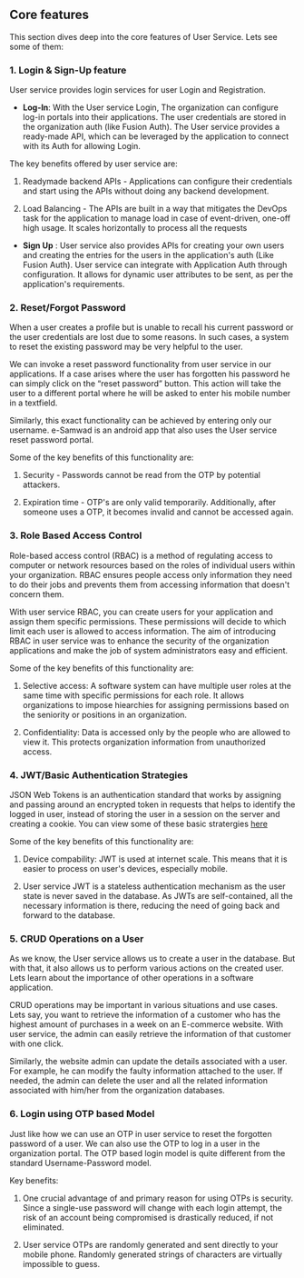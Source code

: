 ## Core features

This section dives deep into the core features of User Service. Lets see some of them:

### 1. Login & Sign-Up feature

User service provides login services for user Login and Registration. 

- **Log-In**: With the User service Login, The organization can configure log-in portals into their  applications. The user credentials are stored in the organization auth (like Fusion Auth). The User service provides a ready-made API, which can be leveraged by the application to connect with its Auth for allowing Login.

The key benefits offered by user service are:

1. Readymade backend APIs - Applications can configure their credentials and start using the APIs without doing any backend development. 

2. Load Balancing - The APIs are built in a way that mitigates the DevOps task for the application to manage load in case of event-driven, one-off high usage. It scales horizontally to process all the requests

- **Sign Up** : User service also provides APIs for creating your own users and creating the entries for the users in the application's auth (Like Fusion Auth). User service can integrate with Application Auth through configuration. It allows for dynamic user attributes to be sent, as per the application's requirements.

### 2. Reset/Forgot Password 

When a user creates a profile but is unable to recall his current password or the user credentials are lost due to some reasons. In such cases, a system to reset the existing password may be very helpful to the user. 

We can invoke a reset password functionality from user service in our applications. If a case arises where the user has forgotten his password he can simply click on the “reset password” button. This action will take the user to a different portal where he will be asked to enter his mobile number in a textfield.

Similarly, this exact functionality can be achieved by entering only our username. e-Samwad is an android app that also uses the User service reset password portal.

Some of the key benefits of this functionality are:

1. Security - Passwords cannot be read from the OTP by potential attackers.

2. Expiration time - OTP's are only valid temporarily. Additionally, after someone uses a OTP, it becomes invalid and cannot be accessed again.


### 3. Role Based Access Control

Role-based access control (RBAC) is a method of regulating access to computer or network resources based on the roles of individual users within your organization. RBAC ensures people access only information they need to do their jobs and prevents them from accessing information that doesn't concern them.

With user service RBAC, you can create users for your application and assign them specific permissions. These permissions will decide to which limit each user is allowed to access information. The aim of introducing RBAC in user service was to enhance the security of the organization applications and make the job of system administrators easy and efficient.

Some of the key benefits of this functionality are:

1. Selective access: A software system can have multiple user roles at the same time with specific permissions for each role. It allows organizations to impose hiearchies for assigning permissions based on the seniority or positions in an organization.

2. Confidentiality: Data is accessed only by the people who are allowed to view it. This protects organization information from unauthorized access.

### 4. JWT/Basic Authentication Strategies

JSON Web Tokens is an authentication standard that works by assigning and passing around an encrypted token in requests that helps to identify the logged in user, instead of storing the user in a session on the server and creating a cookie. You can view some of these basic stratergies [here](/src/auth/auth-basic.strategy.ts)

Some of the key benefits of this functionality are:

1. Device compability: JWT is used at internet scale. This means that it is easier to process on user's devices, especially mobile.

2. User service JWT is a stateless authentication mechanism as the user state is never saved in the database. As JWTs are self-contained, all the necessary information is there, reducing the need of going back and forward to the database.

### 5. CRUD Operations on a User

As we know, the User service allows us to create a user in the database. But with that, it also allows us to perform various actions on the created user. Lets learn about the importance of other operations in a software application.

CRUD operations may be important in various situations and use cases. Lets say, you want to retrieve the information of a customer who has the highest amount of purchases in a week on an E-commerce website. With user service, the admin can easily retrieve the information of that customer with one click.

Similarly, the website admin can update the details associated with a user. For example, he can modify the faulty information attached to the user. If needed, the admin can delete the user and all the related information associated with him/her from the organization databases.

### 6. Login using OTP based Model

Just like how we can use an OTP in user service to reset the forgotten password of a user. We can also use the OTP to log in a user in the organization portal. The OTP based login model is quite different from the standard Username-Password model.

Key benefits:

1. One crucial advantage of and primary reason for using OTPs is security. Since a single-use password will change with each login attempt, the risk of an account being compromised is drastically reduced, if not eliminated.

2. User service OTPs are randomly generated and sent directly to your mobile phone. Randomly generated strings of characters are virtually impossible to guess.

